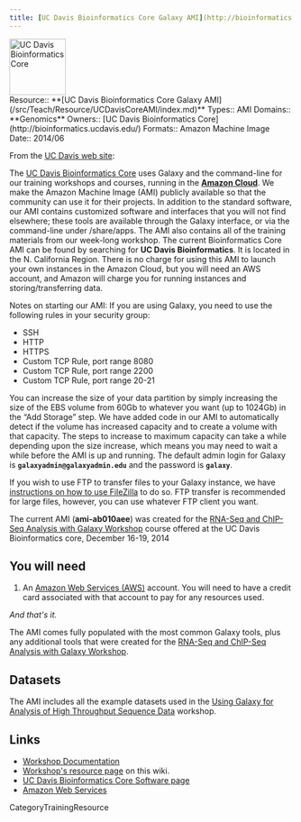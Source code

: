 ```yaml
---
title: [UC Davis Bioinformatics Core Galaxy AMI](http://bioinformatics.ucdavis.edu/software/)
---
```

<div class='center'>
<a href='http://bioinformatics.ucdavis.edu/'><img src="/src/Images/Logos/UCDavisGenomeCenter.png" alt="UC Davis Bioinformatics Core" height="100" /></a>
</div>



<div class='deploymentbox'>
 Resource:: **[UC Davis Bioinformatics Core Galaxy AMI](/src/Teach/Resource/UCDavisCoreAMI/index.md)**
 Types:: AMI
 Domains:: **Genomics**
 Owners:: [UC Davis Bioinformatics Core](http://bioinformatics.ucdavis.edu/)
 Formats:: Amazon Machine Image 
 Date:: 2014/06
</div>

From the [UC Davis web site](http://bioinformatics.ucdavis.edu/software/):

<div class='indent'>

The [UC Davis Bioinformatics Core](http://bioinformatics.ucdavis.edu/) uses Galaxy and the command-line for our training workshops and courses, running in the **[Amazon Cloud](http://aws.amazon.com/ec2/)**. We make the Amazon Machine Image (AMI) publicly available so that the community can use it for their projects. In addition to the standard software, our AMI contains customized software and interfaces that you will not find elsewhere; these tools are available through the Galaxy interface, or via the command-line under /share/apps. The AMI also contains all of the training materials from our week-long workshop. The current Bioinformatics Core AMI can be found by searching for **UC Davis Bioinformatics**. It is located in the N. California Region. There is no charge for using this AMI to launch your own instances in the Amazon Cloud, but you will need an AWS account, and Amazon will charge you for running instances and storing/transferring data.

Notes on starting our AMI: If you are using Galaxy, you need to use the following rules in your security group:

* SSH
* HTTP
* HTTPS
* Custom TCP Rule, port range 8080
* Custom TCP Rule, port range 2200
* Custom TCP Rule, port range 20-21

You can increase the size of your data partition by simply increasing the size of the EBS volume from 60Gb to whatever you want (up to 1024Gb) in the “Add Storage” step. We have added code in our AMI to automatically detect if the volume has increased capacity and to create a volume with that capacity. The steps to increase to maximum capacity can take a while depending upon the size increase, which means you may need to wait a while before the AMI is up and running. The default admin login for Galaxy is **`galaxyadmin@galaxyadmin.edu`** and the password is **`galaxy`**.

If you wish to use FTP to transfer files to your Galaxy instance, we have [instructions on how to use FileZilla](http://bioinformatics.ucdavis.edu/using-filezilla-to-transfer-files-to-galaxy-via-ftp/) to do so. FTP transfer is recommended for large files, however, you can use whatever FTP client you want.
</div>

The current AMI (**ami-ab010aee**) was created for the [RNA-Seq and ChIP-Seq Analysis with Galaxy Workshop](/src/Teach/Resource/UCDavisRNAChIPWorkshop/index.md) course offered at the UC Davis Bioinformatics core, December 16-19, 2014

## You will need

1. An [Amazon Web Services (AWS)](http://aws.amazon.com) account.  You will need to have a credit card associated with that account to pay for any resources used.

*And that's it.*

The AMI comes fully populated with the most common Galaxy tools, plus any additional tools that were created for the [RNA-Seq and ChIP-Seq Analysis with Galaxy Workshop](http://training.bioinformatics.ucdavis.edu/docs/2014/12/december-2014-workshop/).

## Datasets

The AMI includes all the example datasets used in the [Using Galaxy for Analysis of High Throughput Sequence Data](http://training.bioinformatics.ucdavis.edu/docs/2014/12/december-2014-workshop/) workshop.

## Links

* [Workshop Documentation](http://training.bioinformatics.ucdavis.edu/docs/2014/12/december-2014-workshop/)
* [Workshop's resource page](/src/Teach/Resource/UCDavisCoreGalaxyCourse/index.md) on this wiki.
* [UC Davis Bioinformatics Core Software page](http://bioinformatics.ucdavis.edu/software/)
* [Amazon Web Services](http://aws.amazon.com/)

CategoryTrainingResource
